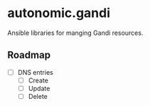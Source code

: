 # autonomic.gandi

Ansible libraries for manging Gandi resources.

## Roadmap

- [ ] DNS entries
  - [ ] Create
  - [ ] Update
  - [ ] Delete
